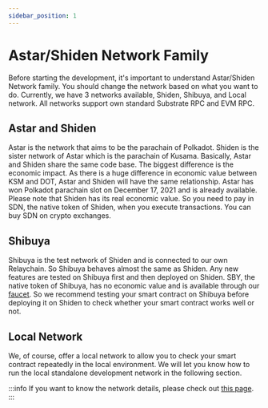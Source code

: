 ```yaml
---
sidebar_position: 1
---
```


# Astar/Shiden Network Family

Before starting the development, it's important to understand Astar/Shiden Network family. You should change the network based on what you want to do. Currently, we have 3 networks available, Shiden, Shibuya, and Local network. All networks support own standard Substrate RPC and EVM RPC.

## Astar and Shiden

Astar is the network that aims to be the parachain of Polkadot. Shiden is the sister network of Astar which is the parachain of Kusama. Basically, Astar and Shiden share the same code base. The biggest difference is the economic impact. As there is a huge difference in economic value between KSM and DOT, Astar and Shiden will have the same relationship. Astar has won Polkadot parachain slot on December 17, 2021 and is already available. Please note that Shiden has its real economic value. So you need to pay in SDN, the native token of Shiden, when you execute transactions. You can buy SDN on crypto exchanges.

## Shibuya

Shibuya is the test network of Shiden and is connected to our own Relaychain. So Shibuya behaves almost the same as Shiden. Any new features are tested on Shibuya first and then deployed on Shiden. SBY, the native token of Shibuya, has no economic value and is available through our [faucet](../../quickstart/faucet.md). So we recommend testing your smart contract on Shibuya before deploying it on Shiden to check whether your smart contract works well or not.

## Local Network

We, of course, offer a local network to allow you to check your smart contract repeatedly in the local environment. We will let you know how to run the local standalone development network in the following section.

:::info
If you want to know the network details, please check out [this page](../../quickstart/endpoints.md).
:::
